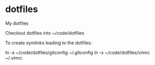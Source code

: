 # dotfiles
My dotfiles

Checkout dotfiles into ~/code/dotfiles

To create symlinks leading to the dotfiles:

 ln -s ~/code/dotfiles/gitconfig ~/.gitconfig
 ln -s ~/code/dotfiles/vimrc ~/.vimrc

